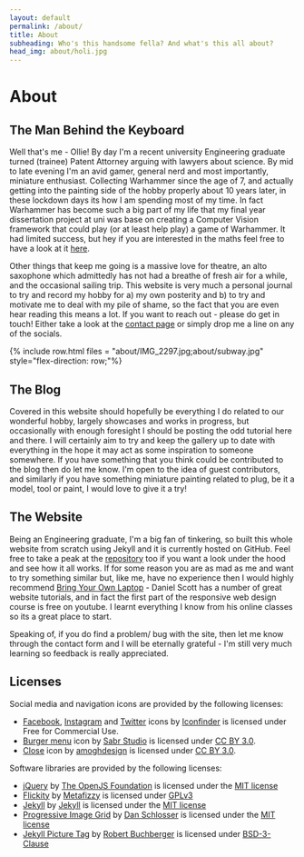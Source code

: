 ```yaml
---
layout: default
permalink: /about/
title: About
subheading: Who's this handsome fella? And what's this all about?
head_img: about/holi.jpg
---
```

# About

## The Man Behind the Keyboard
Well that's me - Ollie! By day I'm a recent university Engineering graduate turned (trainee) Patent Attorney arguing with lawyers about science. By mid to late evening I'm an avid gamer, general nerd and most importantly, miniature enthusiast. Collecting Warhammer since the age of 7, and actually getting into the painting side of the hobby properly about 10 years later, in these lockdown days its how I am spending most of my time. In fact Warhammer has become such a big part of my life that my final year dissertation project at uni was base on creating a Computer Vision framework that could play (or at least help play) a game of Warhammer. It had limited success, but hey if you are interested in the maths feel free to have a look at it [here](https://github.com/falcoso/Vision-Hammer/raw/master/ogj21_final_report.pdf).

Other things that keep me going is a massive love for theatre, an alto saxophone which admittedly has not had a breathe of fresh air for a while, and the occasional sailing trip. This website is very much a personal journal to try and record my hobby for a) my own posterity and b) to try and motivate me to deal with my pile of shame, so the fact that you are even hear reading this means a lot. If you want to reach out - please do get in touch! Either take a look at the [contact page](/contact/) or simply drop me a line on any of the socials.

{% include row.html files = "about/IMG_2297.jpg;about/subway.jpg" style="flex-direction: row;"%}

## The Blog
Covered in this website should hopefully be everything I do related to our wonderful hobby, largely showcases and works in progress, but occasionally with enough foresight I should be posting the odd tutorial here and there. I will certainly aim to try and keep the gallery up to date with everything in the hope it may act as some inspiration to someone somewhere. If you have something that you think could be contributed to the blog then do let me know. I'm open to the idea of guest contributors, and similarly if you have something miniature painting related to plug, be it a model, tool or paint, I would love to give it a try!

## The Website
Being an Engineering graduate, I'm a big fan of tinkering, so built this whole website from scratch using Jekyll and it is currently hosted on GitHub. Feel free to take a peak at the [repository](https://github.com/IfTheHueFits/ifthehuefits.github.io) too if you want a look under the hood and see how it all works. If for some reason you are as mad as me and want to try something similar but, like me, have no experience then I would highly recommend [Bring Your Own Laptop](https://www.bringyourownlaptop.com/) - Daniel Scott has a number of great website tutorials, and in fact the first part of the responsive web design course is free on youtube. I learnt everything I know from his online classes so its a great place to start.

Speaking of, if you do find a problem/ bug with the site, then let me know through the contact form and I will be eternally grateful - I'm still very much learning so feedback is really appreciated.

## Licenses
Social media and navigation icons are provided by the following licenses:
- [Facebook](https://www.iconfinder.com/icons/5279111/facebook_fb_fcb_network_social_media_facebook_logo_icon), [Instagram](https://www.iconfinder.com/icons/5279112/camera_instagram_social_media_instagram_logo_icon) and [Twitter](https://www.iconfinder.com/icons/5279123/tweet_twitter_twitter_logo_icon) icons by [Iconfinder](https://www.iconfinder.com/iconfinder) is licensed under Free for Commercial Use.
- [Burger menu](https://www.iconfinder.com/icons/4781852/burger_line_list_menu_nav_navigation_option_icon) icon by [Sabr Studio](https://www.iconfinder.com/perpixel) is licensed under [CC BY 3.0](https://creativecommons.org/licenses/by/3.0/).
- [Close](https://www.iconfinder.com/icons/5402366/close_cross_delete_remove_cancel_ui_icon) icon by [amoghdesign](https://www.iconfinder.com/amoghdesign) is licensed under [CC BY 3.0](https://creativecommons.org/licenses/by/3.0/).

Software libraries are provided by the following licenses:
- [jQuery](https://jquery.org/license/) by [The OpenJS Foundation](https://openjsf.org/) is licensed under the [MIT license](https://tldrlegal.com/license/mit-license)
- [Flickity](https://flickity.metafizzy.co/) by [Metafizzy](https://github.com/metafizzy) is licensed under [GPLv3](https://www.gnu.org/licenses/gpl-3.0.html)
- [Jekyll](https://jekyllrb.com/) by [Jekyll](https://github.com/jekyll) is licensed under the [MIT license](https://tldrlegal.com/license/mit-license)
- [Progressive Image Grid](https://github.com/schlosser/pig.js/) by [Dan Schlosser](https://github.com/schlosser) is licensed under the [MIT license](https://tldrlegal.com/license/mit-license)
- [Jekyll Picture Tag](https://github.com/rbuchberger/jekyll_picture_tag) by [Robert Buchberger](https://github.com/rbuchberger) is licensed under [BSD-3-Clause](https://opensource.org/licenses/BSD-3-Clause)
